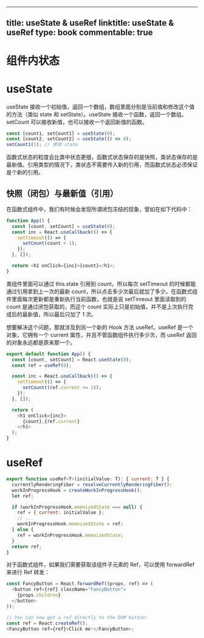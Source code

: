 
---
title: useState & useRef
linktitle: useState & useRef
type: book
commentable: true
---

# 组件内状态

# useState

useState 接收一个初始值，返回一个数组，数组里面分别是当前值和修改这个值的方法（类似 state 和 setState）。useState 接收一个函数，返回一个数组。setCount 可以接收新值，也可以接收一个返回新值的函数。

```ts
const [count1, setCount1] = useState(0);
const [count2, setCount2] = useState(() => 0);
setCount1(1); // 修改 state
```

函数式状态的粒度会比类中状态更细，函数式状态保存的是快照，类状态保存的是最新值。引用类型的情况下，类状态不需要传入新的引用，而函数式状态必须保证是个新的引用。

## 快照（闭包）与最新值（引用）

在函数式组件中，我们有时候会发现所谓闭包冻结的现象，譬如在如下代码中：

```ts
function App() {
  const [count, setCount] = useState(0);
  const inc = React.useCallback(() => {
    setTimeout(() => {
      setCount(count + 1);
    });
  }, []);

  return <h1 onClick={inc}>{count}</h1>;
}
```

类组件里面可以通过 this.state 引用到 count，所以每次 setTimeout 的时候都能通过引用拿到上一次的最新 count，所以点击多少次最后就加了多少。在函数式组件里面每次更新都是重新执行当前函数，也就是说 setTimeout 里面读取到的 count 是通过闭包获取的，而这个 count 实际上只是初始值，并不是上次执行完成后的最新值，所以最后只加了 1 次。

想要解决这个问题，那就涉及到另一个新的 Hook 方法 useRef。useRef 是一个对象，它拥有一个 current 属性，并且不管函数组件执行多少次，而 useRef 返回的对象永远都是原来那一个。

```ts
export default function App() {
  const [count, setCount] = React.useState(0);
  const ref = useRef(0);

  const inc = React.useCallback(() => {
    setTimeout(() => {
      setCount((ref.current += 1));
    });
  }, []);

  return (
    <h1 onClick={inc}>
      {count},{ref.current}
    </h1>
  );
}
```

# useRef

```js
export function useRef<T>(initialValue: T): { current: T } {
  currentlyRenderingFiber = resolveCurrentlyRenderingFiber();
  workInProgressHook = createWorkInProgressHook();
  let ref;

  if (workInProgressHook.memoizedState === null) {
    ref = { current: initialValue };
    // ...
    workInProgressHook.memoizedState = ref;
  } else {
    ref = workInProgressHook.memoizedState;
  }
  return ref;
}
```

对于函数式组件，如果我们需要获取该组件子元素的 Ref，可以使用 forwardRef 来进行 Ref 转发：

```js
const FancyButton = React.forwardRef((props, ref) => (
  <button ref={ref} className="FancyButton">
    {props.children}
  </button>
));

// You can now get a ref directly to the DOM button:
const ref = React.createRef();
<FancyButton ref={ref}>Click me!</FancyButton>;
```

    